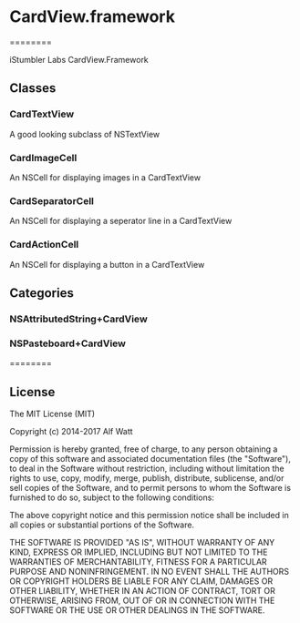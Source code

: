 # CardView.framework

========

iStumbler Labs CardView.Framework

## Classes

### CardTextView

A good looking subclass of NSTextView

### CardImageCell

An NSCell for displaying images in a CardTextView

### CardSeparatorCell

An NSCell for displaying a seperator line in a CardTextView

### CardActionCell

An NSCell for displaying a button in a CardTextView

## Categories

### NSAttributedString+CardView

### NSPasteboard+CardView

========

## License

The MIT License (MIT)

Copyright (c) 2014-2017 Alf Watt

Permission is hereby granted, free of charge, to any person obtaining a copy
of this software and associated documentation files (the "Software"), to deal
in the Software without restriction, including without limitation the rights
to use, copy, modify, merge, publish, distribute, sublicense, and/or sell
copies of the Software, and to permit persons to whom the Software is
furnished to do so, subject to the following conditions:

The above copyright notice and this permission notice shall be included in all
copies or substantial portions of the Software.

THE SOFTWARE IS PROVIDED "AS IS", WITHOUT WARRANTY OF ANY KIND, EXPRESS OR
IMPLIED, INCLUDING BUT NOT LIMITED TO THE WARRANTIES OF MERCHANTABILITY,
FITNESS FOR A PARTICULAR PURPOSE AND NONINFRINGEMENT. IN NO EVENT SHALL THE
AUTHORS OR COPYRIGHT HOLDERS BE LIABLE FOR ANY CLAIM, DAMAGES OR OTHER
LIABILITY, WHETHER IN AN ACTION OF CONTRACT, TORT OR OTHERWISE, ARISING FROM,
OUT OF OR IN CONNECTION WITH THE SOFTWARE OR THE USE OR OTHER DEALINGS IN THE
SOFTWARE.
